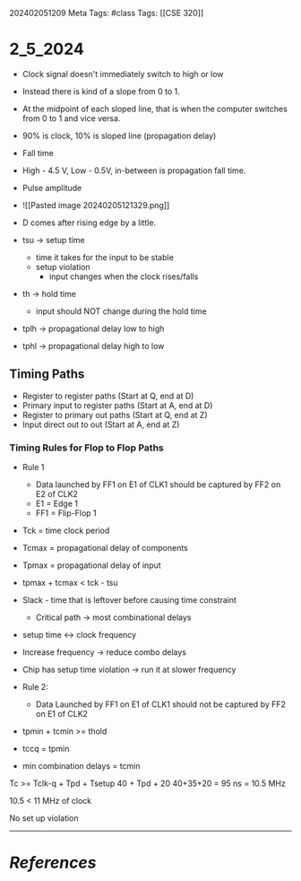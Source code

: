 202402051209
Meta Tags: #class 
Tags: [[CSE 320]]

# 2_5_2024

- Clock signal doesn't immediately switch to high or low

- Instead there is kind of a slope from 0 to 1.
- At the midpoint of each sloped line, that is when the computer switches from 0 to 1 and vice versa.
- 90% is clock, 10% is sloped line (propagation delay)
- Fall time
- High - 4.5 V, Low - 0.5V, in-between is propagation fall time.
- Pulse amplitude
- ![[Pasted image 20240205121329.png]]
- D comes after rising edge by a little.
- tsu -> setup time
	- time it takes for the input to be stable
	- setup violation
		- input changes when the clock rises/falls
- th -> hold time
	- input should NOT change during the hold time
- tplh -> propagational delay low to high
- tphl -> propagational delay high to low

## Timing Paths

- Register to register paths (Start at Q, end at D)
- Primary input to register paths (Start at A, end at D)
- Register to primary out paths (Start at Q, end at Z)
- Input direct out to out (Start at A, end at Z)

### Timing Rules for Flop to Flop Paths

- Rule 1
	- Data launched by FF1 on E1 of CLK1 should be captured by FF2 on E2 of CLK2
	- E1 = Edge 1
	- FF1 = Flip-Flop 1
- Tck = time clock period
- Tcmax = propagational delay of components
- Tpmax = propagational delay of input
- tpmax + tcmax < tck - tsu
- Slack - time that is leftover before causing time constraint
	- Critical path -> most combinational delays
- setup time <-> clock frequency
- Increase frequency -> reduce combo delays
- Chip has setup time violation -> run it at slower frequency

- Rule 2:
	- Data Launched by FF1 on E1 of CLK1 should not be captured by FF2 on E1 of CLK2

- tpmin + tcmin >= thold
- tccq = tpmin
- min combination delays = tcmin


Tc >= Tclk-q + Tpd + Tsetup
40 + Tpd + 20
40+35+20 = 95 ns = 10.5 MHz

10.5 < 11 MHz of clock

No set up violation









---
# *References*